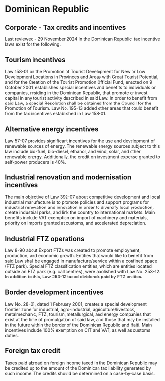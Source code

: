 # Dominican Republic
## Corporate - Tax credits and incentives
Last reviewed - 29 November 2024
In the Dominican Republic, tax incentive laws exist for the following.
## Tourism incentives
Law 158-01 on the Promotion of Tourist Development for New or Low Development Locations in Provinces and Areas with Great Tourist Potential, and for the Creation of the Tourist Promotion Official Fund, enacted on 9 October 2001, establishes special incentives and benefits to individuals or companies, residing in the Dominican Republic, that promote or invest capital in any tourist activity described in said Law. In order to benefit from said Law, a special Resolution shall be obtained from the Council for the Promotion of Tourism. Law No. 195-13 added other areas that could benefit from the tax incentives established in Law 158-01.
## Alternative energy incentives
Law 57-07 provides significant incentives for the use and development of renewable sources of energy. The renewable energy sources subject to this law include bio-fuel, bio-diesel, ethanol, and wind, solar, and other renewable energy.
Additionally, the credit on investment expense granted to self-power producers is 40%.
## Industrial renovation and modernisation incentives
The main objective of Law 392-07 about competitive development and local industrial manufacture is to promote policies and support programs for industrial renovation and innovation in order to diversify local production, create industrial parks, and link the country to international markets. Main benefits include VAT exemption on import of machinery and materials, priority on imports granted at customs, and accelerated depreciation.
## Industrial FTZ operations
Law 8-90 about Export FTZs was created to promote employment, production, and economic growth. Entities that would like to benefit from said Law shall be engaged in manufacture/service within a confined space (FTZ park). Special FTZ classification entities, which are entities located outside an FTZ park (e.g. call centres), were abolished with Law No. 253-12. In addition to this, Law 253-12 taxed dividends paid by FTZ entities.
## Border development incentives
Law No. 28-01, dated 1 February 2001, creates a special development frontier zone for industrial, agro-industrial, agriculture/livestock, metalmechanic, FTZ, tourism, metallurgical, and energy companies that exist at the time of promulgation of said law, and those that may be installed in the future within the border of the Dominican Republic and Haiti. Main incentives include 100% exemption on CIT and VAT, as well as customs duties.
## Foreign tax credit
Taxes paid abroad on foreign income taxed in the Dominican Republic may be credited up to the amount of the Dominican tax liability generated by such income. The credits should be determined on a case-by-case basis.
